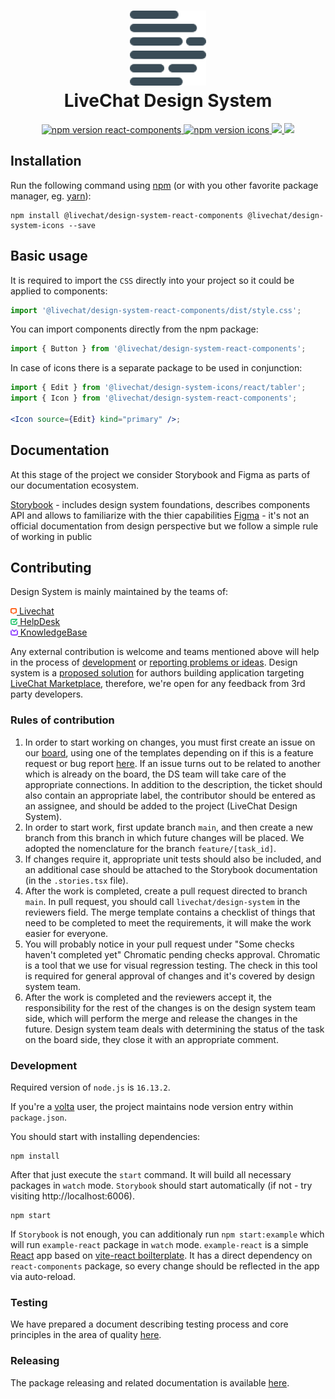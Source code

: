 <h1 align="center">
  <img src="./docs/assets/logo.png" alt="livechat design-system logo" /><br />
  LiveChat Design System
</h1>

<p align="center">
  <a href="https://www.npmjs.com/@livechat/design-system-react-components">
    <img alt="npm version react-components" src="https://img.shields.io/npm/v/@livechat/design-system-react-components.svg?label=react-components">
  </a>
  <a href="https://www.npmjs.com/@livechat/design-system-icons">
    <img alt="npm version icons" src="https://img.shields.io/npm/v/@livechat/design-system-icons.svg?label=icons">
  </a>
  <a href="https://design.livechat.com/">
    <img src="https://img.shields.io/static/v1?label=documentation&message=storybook&color=ff4685">
  </a>
  <a href="https://github.com/livechat/design-system/actions/workflows/tests.yml">
    <img src="https://img.shields.io/github/workflow/status/livechat/design-system/Tests/v1?label=tests">
  </a>
</p>

## Installation

Run the following command using [npm](https://www.npmjs.com/) (or with you other favorite package manager, eg. [yarn](https://yarnpkg.com/)):

```
npm install @livechat/design-system-react-components @livechat/design-system-icons --save
```

## Basic usage

It is required to import the `CSS` directly into your project so it could be applied to components:

```js
import '@livechat/design-system-react-components/dist/style.css';
```

You can import components directly from the npm package:

```jsx
import { Button } from '@livechat/design-system-react-components';
```

In case of icons there is a separate package to be used in conjunction:

```jsx
import { Edit } from '@livechat/design-system-icons/react/tabler';
import { Icon } from '@livechat/design-system-react-components';

<Icon source={Edit} kind="primary" />;
```

## Documentation

At this stage of the project we consider Storybook and Figma as parts of our documentation ecosystem.

[Storybook](https://design.livechat.com/) - includes design system foundations, describes components API and allows to familiarize with the thier capabilities
[Figma](https://www.figma.com/file/2pFu80PXO5A2tfyrAGnx91/Product-Components) - it's not an official documentation from design perspective but we follow a simple rule of working in public

## Contributing

Design System is mainly maintained by the teams of:

<a href="https://www.livechat.com/">
  <img alt="livechat logo" src="./docs/assets/livechat-logo.png" height="10"><span>&nbsp;Livechat</span>
</a>
<br/>
<a href="https://www.helpdesk.com/">
  <img alt="helpdesk logo" src="./docs/assets/helpdesk-logo.png" height="10"><span>&nbsp;HelpDesk</span>
</a>
<br/>
<a href="https://www.knowledgebase.com/">
  <img alt="helpdesk logo" src="./docs/assets/knowledgebase-logo.png" height="10"><span>&nbsp;KnowledgeBase</span>
</a>

Any external contribution is welcome and teams mentioned above will help in the process of [development](#development) or [reporting problems or ideas](https://github.com/livechat/design-system/issues/new/choose). Design system is a [proposed solution](https://developers.livechat.com/docs/monetization/app-review-process#design-system) for authors building application targeting [LiveChat Marketplace](https://www.livechat.com/marketplace/), therefore, we're open for any feedback from 3rd party developers.

### Rules of contribution

1. In order to start working on changes, you must first create an issue on our [board](https://github.com/orgs/livechat/projects/7/views/1?filterQuery=),
   using one of the templates depending on if this is a feature request or bug report [here](https://github.com/livechat/design-system/issues/new/choose). If an
   issue turns out to be related to another which is already on the board, the DS team will take care of the appropriate connections. In addition to the description,
   the ticket should also contain an appropriate label, the contributor should be entered as an assignee, and should be added to the project (LiveChat Design System).
2. In order to start work, first update branch `main`, and then create a new branch from this branch in which future changes will be placed. We adopted the
   nomenclature for the branch `feature/[task_id]`.
3. If changes require it, appropriate unit tests should also be included, and an additional case should be attached to the Storybook documentation (in the `.stories.tsx` file).
4. After the work is completed, create a pull request directed to branch `main`. In pull request, you should call `livechat/design-system` in the reviewers field.
   The merge template contains a checklist of things that need to be completed to meet the requirements, it will make the work easier for everyone.
5. You will probably notice in your pull request under "Some checks haven't completed yet" Chromatic pending checks approval. Chromatic is a tool that we use
   for visual regression testing. The check in this tool is required for general approval of changes and it's covered by design system team.
6. After the work is completed and the reviewers accept it, the responsibility for the rest of the changes is on the design system team side, which will perform
   the merge and release the changes in the future. Design system team deals with determining the status of the task on the board side, they close it with an
   appropriate comment.

### Development

Required version of `node.js` is `16.13.2`.

If you're a [volta](https://volta.sh/) user, the project maintains node version entry within `package.json`.

You should start with installing dependencies:

```
npm install
```

After that just execute the `start` command. It will build all necessary packages in `watch` mode. `Storybook` should start automatically (if not - try visiting http://localhost:6006).

```
npm start
```

If `Storybook` is not enough, you can additionaly run `npm start:example` which will run `example-react` package in `watch` mode. `example-react` is a simple [React](https://reactjs.org/) app based on [vite-react boilterplate](https://github.com/vitejs/vite/tree/main/packages/create-vite). It has a direct dependency on `react-components` package, so every change should be reflected in the app via auto-reload.

### Testing

We have prepared a document describing testing process and core principles in the area of quality [here](./docs/TESTING.md).

### Releasing

The package releasing and related documentation is available [here](./docs/RELEASE.md).
